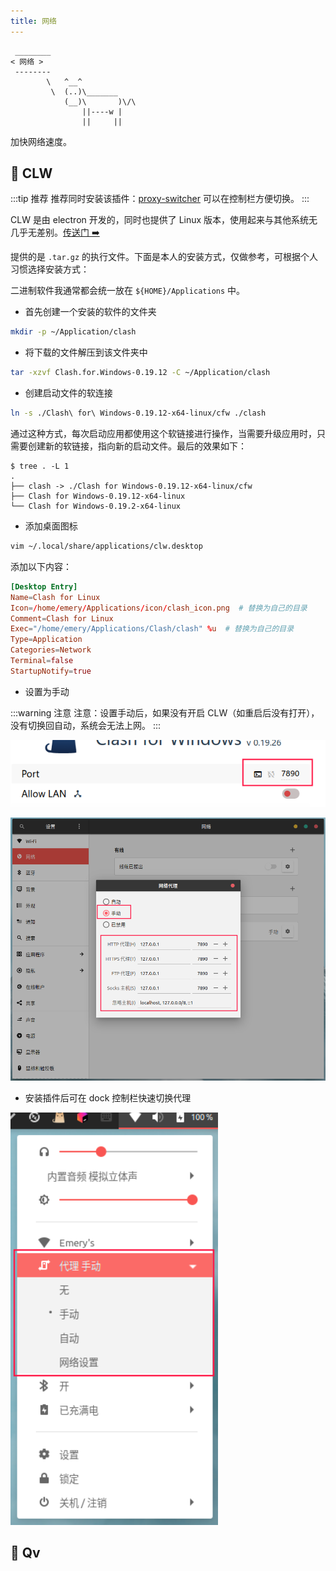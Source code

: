 ```yaml
---
title: 网络
---
```



```:no-line-numbers
 ________
< 网络 >
 --------
        \   ^__^
         \  (..)\_______
            (__)\       )\/\
                ||----w |
                ||     ||
```

加快网络速度。

## 🧭 CLW

:::tip 推荐
推荐同时安装该插件：[proxy-switcher](https://extensions.gnome.org/extension/771/proxy-switcher/)
可以在控制栏方便切换。
:::

CLW 是由 electron 开发的，同时也提供了 Linux 版本，使用起来与其他系统无几乎无差别。[传送门 ➡️](https://github.com/Fndroid/clash_for_windows_pkg/releases)

提供的是 `.tar.gz` 的执行文件。下面是本人的安装方式，仅做参考，可根据个人习惯选择安装方式：

二进制软件我通常都会统一放在 `${HOME}/Applications` 中。

- 首先创建一个安装的软件的文件夹

```sh
mkdir -p ~/Application/clash
```

- 将下载的文件解压到该文件夹中

```sh
tar -xzvf Clash.for.Windows-0.19.12 -C ~/Application/clash
```

- 创建启动文件的软连接

```sh
ln -s ./Clash\ for\ Windows-0.19.12-x64-linux/cfw ./clash
```

通过这种方式，每次启动应用都使用这个软链接进行操作，当需要升级应用时，只需要创建新的软链接，指向新的启动文件。最后的效果如下：

```
$ tree . -L 1
.
├── clash -> ./Clash for Windows-0.19.12-x64-linux/cfw
├── Clash for Windows-0.19.12-x64-linux
└── Clash for Windows-0.19.2-x64-linux
```

- 添加桌面图标

```sh
vim ~/.local/share/applications/clw.desktop
```

添加以下内容：

```conf
[Desktop Entry]
Name=Clash for Linux
Icon=/home/emery/Applications/icon/clash_icon.png  # 替换为自己的目录
Comment=Clash for Linux
Exec="/home/emery/Applications/Clash/clash" %u  # 替换为自己的目录
Type=Application
Categories=Network
Terminal=false
StartupNotify=true
```

- 设置为手动

:::warning 注意
注意：设置手动后，如果没有开启 CLW（如重启后没有打开），没有切换回自动，系统会无法上网。
:::

![clash](/images/docs/guide/use/clash.png)

![proxy](/images/docs/guide/use/proxy.png)


- 安装插件后可在 dock 控制栏快速切换代理

![dock-proxy](/images/docs/guide/use/dock-proxy.png)


## 📡 Qv

